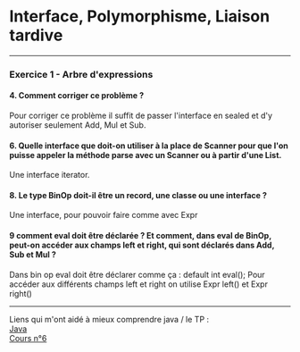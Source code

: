 #	Interface, Polymorphisme, Liaison tardive


 -------------------------------------------
 ### Exercice 1 - Arbre d'expressions
 
 #### 4. Comment corriger ce problème ?
 
 Pour corriger ce problème il suffit de passer l'interface en sealed et d'y 
 autoriser seulement Add, Mul et Sub.
 
 #### 6. Quelle interface que doit-on utiliser à la place de Scanner pour que l'on puisse appeler la méthode parse avec un Scanner ou à partir d'une List.
 
 Une interface iterator.
 
 #### 8. Le type BinOp doit-il être un record, une classe ou une interface ?
 
 Une interface, pour pouvoir faire comme avec Expr
 
 #### 9 comment eval doit être déclarée ? Et comment, dans eval de BinOp, peut-on accéder aux champs left et right, qui sont déclarés dans Add, Sub et Mul ?
 
 Dans bin op eval doit être déclarer comme ça : 
 default int eval();
 Pour accéder aux différents champs left et right on utilise Expr left() et Expr right()
 
 
 -------------------------------------------
 
 Liens qui m'ont aidé à mieux comprendre java / le TP :    
 [Java](https://docs.oracle.com/en/java/javase/16/docs/api/)   
 [Cours n°6](https://igm.univ-mlv.fr/~beal/Teaching/poo6.pdf)
 

